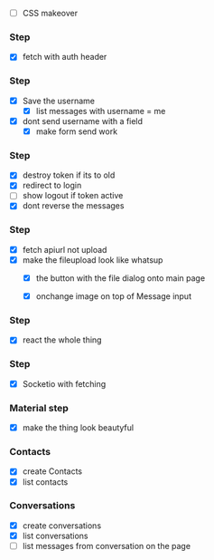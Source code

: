 * [ ] CSS makeover

### Step
* [X] fetch with auth header

### Step
* [X] Save the username
    * [X] list messages with username = me
* [X] dont send username with a field
    * [X] make form send work

### Step
* [X] destroy token if its to old
* [X] redirect to login
* [ ] show logout if token active
* [X] dont reverse the messages

### Step
* [X] fetch apiurl not upload
* [X] make the fileupload look like whatsup
    * [X] the button with the file dialog onto main page
    * [X] onchange image on top of Message input


### Step
* [X] react the whole thing
### Step
* [X] Socketio with fetching

### Material step
* [X] make the thing look beautyful

### Contacts
* [X] create Contacts
* [X] list contacts

### Conversations
* [X] create conversations
* [X] list conversations
* [ ] list messages from conversation on the page